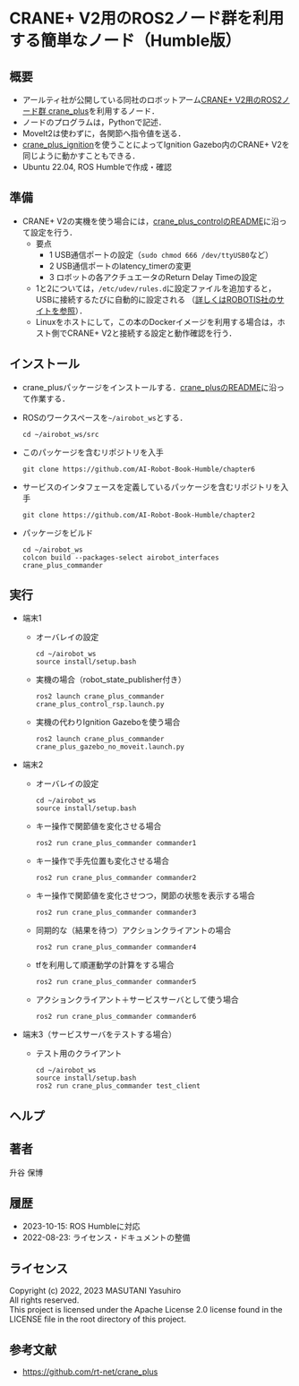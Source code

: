 # CRANE+ V2用のROS2ノード群を利用する簡単なノード（Humble版）

## 概要

- アールティ社が公開している同社のロボットアーム[CRANE+ V2用のROS2ノード群 crane_plus](https://github.com/rt-net/crane_plus)を利用するノード．
- ノードのプログラムは，Pythonで記述．
- MoveIt2は使わずに，各関節へ指令値を送る．
- [crane_plus_ignition](https://github.com/rt-net/crane_plus/tree/master/crane_plus_ignition)を使うことによってIgnition Gazebo内のCRANE+ V2を同じように動かすこともできる．
- Ubuntu 22.04, ROS Humbleで作成・確認

## 準備

- CRANE+ V2の実機を使う場合には，[crane_plus_controlのREADME](https://github.com/rt-net/crane_plus/blob/master/crane_plus_control/README.md)に沿って設定を行う．  
  - 要点
    - 1 USB通信ポートの設定（`sudo chmod 666 /dev/ttyUSB0`など）
    - 2 USB通信ポートのlatency_timerの変更
    - 3 ロボットの各アクチュエータのReturn Delay Timeの設定
  - 1と2については，`/etc/udev/rules.d`に設定ファイルを追加すると，USBに接続するたびに自動的に設定される
  （[詳しくはROBOTIS社のサイトを参照](https://emanual.robotis.com/docs/en/software/dynamixel/dynamixel_workbench/#copy-rules-file)）．
  - Linuxをホストにして，この本のDockerイメージを利用する場合は，ホスト側でCRANE+ V2と接続する設定と動作確認を行う．

## インストール

- crane_plusパッケージをインストールする．[crane_plusのREADME](https://github.com/rt-net/crane_plus/blob/master/README.md)に沿って作業する．

- ROSのワークスペースを`~/airobot_ws`とする．
  ```
  cd ~/airobot_ws/src
  ```

- このパッケージを含むリポジトリを入手
  ```
  git clone https://github.com/AI-Robot-Book-Humble/chapter6
  ```

- サービスのインタフェースを定義しているパッケージを含むリポジトリを入手
  ```
  git clone https://github.com/AI-Robot-Book-Humble/chapter2
  ```

- パッケージをビルド
  ```
  cd ~/airobot_ws
  colcon build --packages-select airobot_interfaces crane_plus_commander
  ```

## 実行


- 端末1
  - オーバレイの設定
    ```
    cd ~/airobot_ws
    source install/setup.bash
    ```

  - 実機の場合（robot_state_publisher付き）
    ```
    ros2 launch crane_plus_commander crane_plus_control_rsp.launch.py
    ```
  - 実機の代わりIgnition Gazeboを使う場合
    ```
    ros2 launch crane_plus_commander crane_plus_gazebo_no_moveit.launch.py 
    ```

- 端末2
  - オーバレイの設定
    ```
    cd ~/airobot_ws
    source install/setup.bash
    ```
  - キー操作で関節値を変化させる場合
    ```
    ros2 run crane_plus_commander commander1
    ```

  - キー操作で手先位置も変化させる場合
    ```
    ros2 run crane_plus_commander commander2
    ```

  - キー操作で関節値を変化させつつ，関節の状態を表示する場合
    ```
    ros2 run crane_plus_commander commander3
    ```

  - 同期的な（結果を待つ）アクションクライアントの場合
    ```
    ros2 run crane_plus_commander commander4
    ```

  - tfを利用して順運動学の計算をする場合
    ```
    ros2 run crane_plus_commander commander5
    ```

  - アクションクライアント＋サービスサーバとして使う場合
    ```
    ros2 run crane_plus_commander commander6
    ```

- 端末3（サービスサーバをテストする場合）
  - テスト用のクライアント
    ```
    cd ~/airobot_ws
    source install/setup.bash
    ros2 run crane_plus_commander test_client
    ```

## ヘルプ

## 著者

升谷 保博

## 履歴

- 2023-10-15: ROS Humbleに対応
- 2022-08-23: ライセンス・ドキュメントの整備

## ライセンス

Copyright (c) 2022, 2023 MASUTANI Yasuhiro  
All rights reserved.  
This project is licensed under the Apache License 2.0 license found in the LICENSE file in the root directory of this project.

## 参考文献

- https://github.com/rt-net/crane_plus
